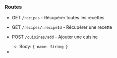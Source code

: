 ### Routes

- GET `/recipes` - Récupérer toutes les recettes
- GET `/recipes/:recipeId` - Récupérer une recette
- POST `/cuisines/add` - Ajouter une cuisine

  - Body: `{ name: String }`

-
